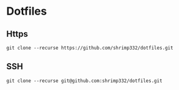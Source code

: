 # Dotfiles
## Https
```shell
git clone --recurse https://github.com/shrimp332/dotfiles.git
```
## SSH
```shell
git clone --recurse git@github.com:shrimp332/dotfiles.git
```
